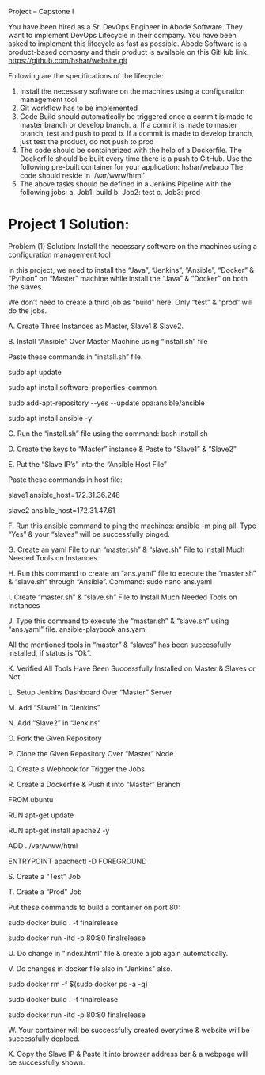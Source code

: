Project – Capstone I

You have been hired as a Sr. DevOps Engineer in Abode Software. They want to implement DevOps Lifecycle in their company. You have been asked to implement this lifecycle as fast as possible. Abode Software is a product-based company and their product is available on this GitHub link. 
https://github.com/hshar/website.git 

Following are the specifications of the lifecycle: 

1. Install the necessary software on the machines using a configuration management tool 
2. Git workflow has to be implemented 
3. Code Build should automatically be triggered once a commit is made to master branch or develop branch. 
a. If a commit is made to master branch, test and push to prod 
b. If a commit is made to develop branch, just test the product, do not push to prod 
4. The code should be containerized with the help of a Dockerfile. The Dockerfile should be built every time there is a push to GitHub. Use the following pre-built container for your application: hshar/webapp The code should reside in '/var/www/html' 
5. The above tasks should be defined in a Jenkins Pipeline with the following jobs: 
a. Job1: build 
b. Job2: test 
c. Job3: prod

# Project 1 Solution:

Problem (1) Solution: Install the necessary software on the machines using a configuration management tool

In this project, we need to install the “Java”, “Jenkins”, “Ansible”, “Docker” & “Python” on “Master” machine while install the “Java” & “Docker” on both the slaves. 

We don’t need to create a third job as “build” here. Only “test” & “prod” will do the jobs.

A. Create Three Instances as Master, Slave1 & Slave2.

B. Install “Ansible” Over Master Machine using “install.sh” file

Paste these commands in “install.sh” file.

sudo apt update

sudo apt install software-properties-common

sudo add-apt-repository --yes --update ppa:ansible/ansible

sudo apt install ansible -y

C. Run the “install.sh” file using the command: bash install.sh
 

D. Create the keys to “Master” instance & Paste to “Slave1” & “Slave2”


E. Put the “Slave IP’s” into the “Ansible Host File”

Paste these commands in host file:

slave1 ansible_host=172.31.36.248

slave2 ansible_host=172.31.47.61
 
F. Run this ansible command to ping the machines: ansible -m ping all.
Type “Yes” & your “slaves” will be successfully pinged.
 

G. Create an yaml File to run “master.sh” & “slave.sh” File to Install Much Needed Tools on Instances

H. Run this command to create an “ans.yaml” file to execute the “master.sh” & “slave.sh” through “Ansible”. Command: sudo nano ans.yaml 
 

I. Create “master.sh” & “slave.sh” File to Install Much Needed Tools on Instances

 
J. Type this command to execute the “master.sh” & “slave.sh” using “ans.yaml” file.
ansible-playbook ans.yaml 

All the mentioned tools in “master” & “slaves” has been successfully installed, if status is “Ok”.
 
 
K. Verified All Tools Have Been Successfully Installed on Master & Slaves or Not


L. Setup Jenkins Dashboard Over “Master” Server 

 
M. Add “Slave1” in “Jenkins”

N. Add “Slave2” in “Jenkins”

O. Fork the Given Repository 
 
P. Clone the Given Repository Over “Master” Node

Q. Create a Webhook for Trigger the Jobs

R. Create a Dockerfile & Push it into “Master” Branch

FROM ubuntu

RUN apt-get update

RUN apt-get install apache2 -y

ADD  . /var/www/html

ENTRYPOINT apachectl -D FOREGROUND
 
S. Create a “Test” Job 
 
T. Create a “Prod” Job 
 
Put these commands to build a container on port 80:

sudo  docker build . -t finalrelease

sudo docker run -itd -p 80:80 finalrelease
 
U. Do change in "index.html" file & create a job again automatically. 

V. Do changes in docker file also in "Jenkins" also.

sudo docker rm -f $(sudo docker ps -a -q)

sudo  docker build . -t finalrelease

sudo docker run -itd -p 80:80 finalrelease

W. Your container will be successfully created everytime & website will be successfully deploed.

X. Copy the Slave IP & Paste it into browser address bar & a webpage will be successfully shown.



